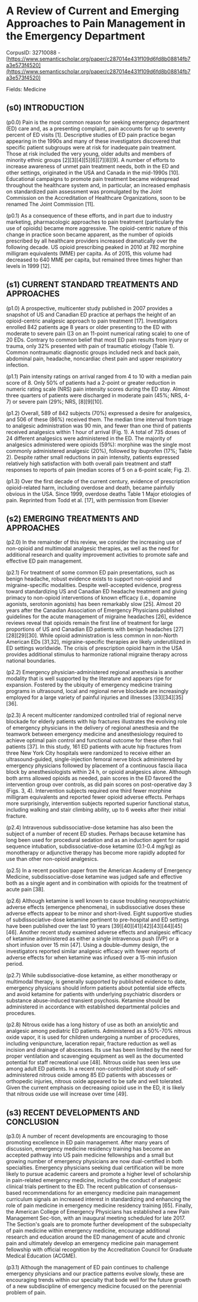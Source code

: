 # A Review of Current and Emerging Approaches to Pain Management in the Emergency Department

CorpusID: 32710088 - [https://www.semanticscholar.org/paper/c287014e431f109d6fd8b08814fb7a3e573f4520](https://www.semanticscholar.org/paper/c287014e431f109d6fd8b08814fb7a3e573f4520)

Fields: Medicine

## (s0) INTRODUCTION
(p0.0) Pain is the most common reason for seeking emergency department (ED) care and, as a presenting complaint, pain accounts for up to seventy percent of ED visits [1]. Descriptive studies of ED pain practice began appearing in the 1990s and many of these investigators discovered that specific patient subgroups were at risk for inadequate pain treatment. Those at risk included the very young, older adults and members of minority ethnic groups [2][3][4][5][6][7][8][9]. A number of efforts to increase awareness of unmet pain treatment needs, both in the ED and other settings, originated in the USA and Canada in the mid-1990s [10]. Educational campaigns to promote pain treatment became widespread throughout the healthcare system and, in particular, an increased emphasis on standardized pain assessment was promulgated by the Joint Commission on the Accreditation of Healthcare Organizations, soon to be renamed The Joint Commission [11].

(p0.1) As a consequence of these efforts, and in part due to industry marketing, pharmacologic approaches to pain treatment (particularly the use of opioids) became more aggressive. The opioid-centric nature of this change in practice soon became apparent, as the number of opioids prescribed by all healthcare providers increased dramatically over the following decade. US opioid prescribing peaked in 2010 at 782 morphine milligram equivalents (MME) per capita. As of 2015, this volume had decreased to 640 MME per capita, but remained three times higher than levels in 1999 [12].
## (s1) CURRENT STANDARD TREATMENTS AND APPROACHES
(p1.0) A prospective, multicenter study published in 2007 provides a snapshot of US and Canadian ED practice at perhaps the height of an opioid-centric analgesic approach to pain treatment [17]. Investigators enrolled 842 patients age 8 years or older presenting to the ED with moderate to severe pain ([3 on an 11-point numerical rating scale) to one of 20 EDs. Contrary to common belief that most ED pain results from injury or trauma, only 32% presented with pain of traumatic etiology (Table 1). Common nontraumatic diagnostic groups included neck and back pain, abdominal pain, headache, noncardiac chest pain and upper respiratory infection.

(p1.1) Pain intensity ratings on arrival ranged from 4 to 10 with a median pain score of 8. Only 50% of patients had a 2-point or greater reduction in numeric rating scale (NRS) pain intensity scores during the ED stay. Almost three quarters of patients were discharged in moderate pain (45%; NRS, 4-7) or severe pain (29%; NRS, [8][9][10].

(p1.2) Overall, 589 of 842 subjects (70%) expressed a desire for analgesics, and 506 of these (86%) received them. The median time interval from triage to analgesic administration was 90 min, and fewer than one third of patients received analgesics within 1 hour of arrival (Fig. 1). A total of 735 doses of 24 different analgesics were administered in the ED. The majority of analgesics administered were opioids (59%): morphine was the single most commonly administered analgesic (20%), followed by ibuprofen (17%; Table 2). Despite rather small reductions in pain intensity, patients expressed relatively high satisfaction with both overall pain treatment and staff responses to reports of pain (median scores of 5 on a 6-point scale; Fig. 2).

(p1.3) Over the first decade of the current century, evidence of prescription opioid-related harm, including overdose and death, became painfully obvious in the USA. Since 1999, overdose deaths Table 1 Major etiologies of pain. Reprinted from Todd et al. [17], with permission from Elsevier
## (s2) EMERGING TREATMENTS AND APPROACHES
(p2.0) In the remainder of this review, we consider the increasing use of non-opioid and multimodal analgesic therapies, as well as the need for additional research and quality improvement activities to promote safe and effective ED pain management.

(p2.1) For treatment of some common ED pain presentations, such as benign headache, robust evidence exists to support non-opioid and migraine-specific modalities. Despite well-accepted evidence, progress toward standardizing US and Canadian ED headache treatment and giving primacy to non-opioid interventions of known efficacy (i.e., dopamine agonists, serotonin agonists) has been remarkably slow [25]. Almost 20 years after the Canadian Association of Emergency Physicians published guidelines for the acute management of migraine headaches [26], evidence reviews reveal that opioids remain the first line of treatment for large proportions of US and Canadian ED patients with benign headaches [27][28][29][30]. While opioid administration is less common in non-North American EDs [31,32], migraine-specific therapies are likely underutilized in ED settings worldwide. The crisis of prescription opioid harm in the USA provides additional stimulus to harmonize rational migraine therapy across national boundaries.

(p2.2) Emergency physician-administered regional anesthesia is another modality that is well supported by the literature and appears ripe for expansion. Fostered by the ubiquity of emergency medicine training programs in ultrasound, local and regional nerve blockade are increasingly employed for a large variety of painful injuries and illnesses [33][34][35][36].

(p2.3) A recent multicenter randomized controlled trial of regional nerve blockade for elderly patients with hip fractures illustrates the evolving role of emergency physicians in the delivery of regional anesthesia and the teamwork between emergency medicine and anesthesiology required to achieve optimal pain control and functional outcome for these often frail patients [37]. In this study, 161 ED patients with acute hip fractures from three New York City hospitals were randomized to receive either an ultrasound-guided, single-injection femoral nerve block administered by emergency physicians followed by placement of a continuous fascia iliaca block by anesthesiologists within 24 h, or opioid analgesics alone. Although both arms allowed opioids as needed, pain scores in the ED favored the intervention group over controls, as did pain scores on post-operative day 3 (Figs. 3,  4). Intervention subjects required one third fewer morphine milligram equivalents and reported fewer opioid adverse effects. Perhaps more surprisingly, intervention subjects reported superior functional status, including walking and stair climbing ability, up to 6 weeks after their initial fracture.

(p2.4) Intravenous subdissociative-dose ketamine has also been the subject of a number of recent ED studies. Perhaps because ketamine has long been used for procedural sedation and as an induction agent for rapid sequence intubation, subdissociative-dose ketamine (0.1-0.4 mg/kg) as monotherapy or adjunctive therapy has become more rapidly adopted for use than other non-opioid analgesics.

(p2.5) In a recent position paper from the American Academy of Emergency Medicine, subdissociative-dose ketamine was judged safe and effective both as a single agent and in combination with opioids for the treatment of acute pain [38].

(p2.6) Although ketamine is well known to cause troubling neuropsychiatric adverse effects (emergence phenomena), in subdissociative doses these adverse effects appear to be minor and short-lived. Eight supportive studies of subdissociative-dose ketamine pertinent to pre-hospital and ED settings have been published over the last 10 years [39][40][41][42][43][44][45][46]. Another recent study examined adverse effects and analgesic efficacy of ketamine administered as either a single intravenous push (IVP) or a short infusion over 15 min [47]. Using a double-dummy design, the investigators reported similar analgesic efficacy with fewer reports of adverse effects for when ketamine was infused over a 15-min infusion period.

(p2.7) While subdissociative-dose ketamine, as either monotherapy or multimodal therapy, is generally supported by published evidence to date, emergency physicians should inform patients about potential side effects and avoid ketamine for patients with underlying psychiatric disorders or substance abuse-induced transient psychosis. Ketamine should be administered in accordance with established departmental policies and procedures.

(p2.8) Nitrous oxide has a long history of use as both an anxiolytic and analgesic among pediatric ED patients. Administered as a 50%-70% nitrous oxide vapor, it is used for children undergoing a number of procedures, including venipuncture, laceration repair, fracture reduction as well as incision and drainage of abscesses. Its use has been limited by the need for proper ventilation and scavenging equipment as well as the documented potential for staff recreational use [48]. Nitrous oxide has seen less use among adult ED patients. In a recent non-controlled pilot study of self-administered nitrous oxide among 85 ED patients with abscesses or orthopedic injuries, nitrous oxide appeared to be safe and well tolerated. Given the current emphasis on decreasing opioid use in the ED, it is likely that nitrous oxide use will increase over time [49].
## (s3) RECENT DEVELOPMENTS AND CONCLUSION
(p3.0) A number of recent developments are encouraging to those promoting excellence in ED pain management. After many years of discussion, emergency medicine residency training has become an accepted pathway into US pain medicine fellowships and a small but growing number of emergency physicians are now dual-certified in both specialties. Emergency physicians seeking dual certification will be more likely to pursue academic careers and promote a higher level of scholarship in pain-related emergency medicine, including the conduct of analgesic clinical trials pertinent to the ED. The recent publication of consensus-based recommendations for an emergency medicine pain management curriculum signals an increased interest in standardizing and enhancing the role of pain medicine in emergency medicine residency training [65]. Finally, the American College of Emergency Physicians has established a new Pain Management Sec-tion, with an inaugural meeting scheduled for late 2017. The Section's goals are to promote further development of the subspecialty of pain medicine within emergency medicine, encourage additional research and education around the ED management of acute and chronic pain and ultimately develop an emergency medicine pain management fellowship with official recognition by the Accreditation Council for Graduate Medical Education (ACGME).

(p3.1) Although the management of ED pain continues to challenge emergency physicians and our practice patterns evolve slowly, these are encouraging trends within our specialty that bode well for the future growth of a new subdiscipline of emergency medicine focused on the perennial problem of pain.
